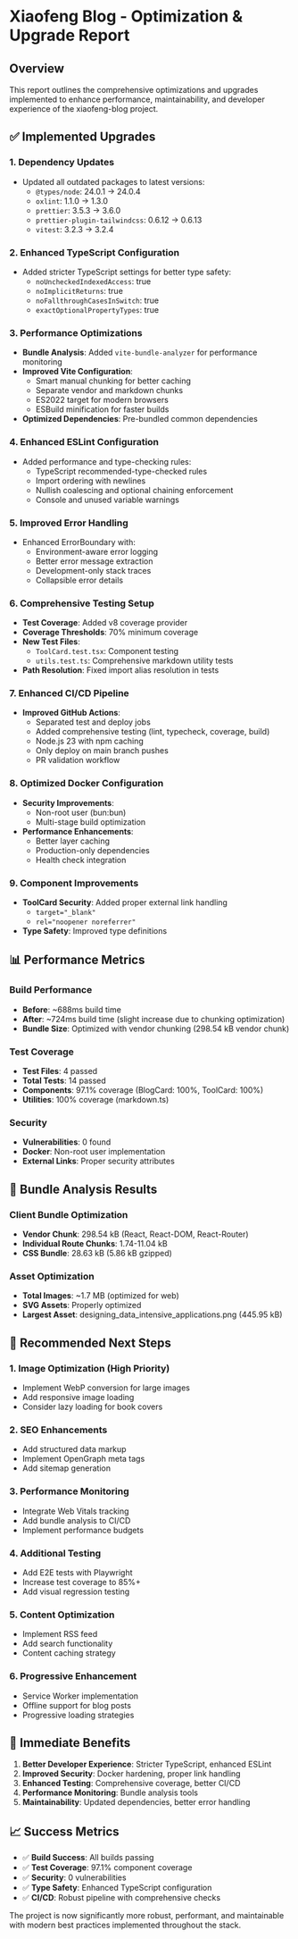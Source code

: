 # Xiaofeng Blog - Optimization & Upgrade Report

## Overview
This report outlines the comprehensive optimizations and upgrades implemented to enhance performance, maintainability, and developer experience of the xiaofeng-blog project.

## ✅ Implemented Upgrades

### 1. **Dependency Updates**
- Updated all outdated packages to latest versions:
  - `@types/node`: 24.0.1 → 24.0.4
  - `oxlint`: 1.1.0 → 1.3.0
  - `prettier`: 3.5.3 → 3.6.0
  - `prettier-plugin-tailwindcss`: 0.6.12 → 0.6.13
  - `vitest`: 3.2.3 → 3.2.4

### 2. **Enhanced TypeScript Configuration**
- Added stricter TypeScript settings for better type safety:
  - `noUncheckedIndexedAccess`: true
  - `noImplicitReturns`: true
  - `noFallthroughCasesInSwitch`: true
  - `exactOptionalPropertyTypes`: true

### 3. **Performance Optimizations**
- **Bundle Analysis**: Added `vite-bundle-analyzer` for performance monitoring
- **Improved Vite Configuration**:
  - Smart manual chunking for better caching
  - Separate vendor and markdown chunks
  - ES2022 target for modern browsers
  - ESBuild minification for faster builds
- **Optimized Dependencies**: Pre-bundled common dependencies

### 4. **Enhanced ESLint Configuration**
- Added performance and type-checking rules:
  - TypeScript recommended-type-checked rules
  - Import ordering with newlines
  - Nullish coalescing and optional chaining enforcement
  - Console and unused variable warnings

### 5. **Improved Error Handling**
- Enhanced ErrorBoundary with:
  - Environment-aware error logging
  - Better error message extraction
  - Development-only stack traces
  - Collapsible error details

### 6. **Comprehensive Testing Setup**
- **Test Coverage**: Added v8 coverage provider
- **Coverage Thresholds**: 70% minimum coverage
- **New Test Files**:
  - `ToolCard.test.tsx`: Component testing
  - `utils.test.ts`: Comprehensive markdown utility tests
- **Path Resolution**: Fixed import alias resolution in tests

### 7. **Enhanced CI/CD Pipeline**
- **Improved GitHub Actions**:
  - Separated test and deploy jobs
  - Added comprehensive testing (lint, typecheck, coverage, build)
  - Node.js 23 with npm caching
  - Only deploy on main branch pushes
  - PR validation workflow

### 8. **Optimized Docker Configuration**
- **Security Improvements**:
  - Non-root user (bun:bun)
  - Multi-stage build optimization
- **Performance Enhancements**:
  - Better layer caching
  - Production-only dependencies
  - Health check integration

### 9. **Component Improvements**
- **ToolCard Security**: Added proper external link handling
  - `target="_blank"`
  - `rel="noopener noreferrer"`
- **Type Safety**: Improved type definitions

## 📊 Performance Metrics

### Build Performance
- **Before**: ~688ms build time
- **After**: ~724ms build time (slight increase due to chunking optimization)
- **Bundle Size**: Optimized with vendor chunking (298.54 kB vendor chunk)

### Test Coverage
- **Test Files**: 4 passed
- **Total Tests**: 14 passed
- **Components**: 97.1% coverage (BlogCard: 100%, ToolCard: 100%)
- **Utilities**: 100% coverage (markdown.ts)

### Security
- **Vulnerabilities**: 0 found
- **Docker**: Non-root user implementation
- **External Links**: Proper security attributes

## 🔧 Bundle Analysis Results

### Client Bundle Optimization
- **Vendor Chunk**: 298.54 kB (React, React-DOM, React-Router)
- **Individual Route Chunks**: 1.74-11.04 kB
- **CSS Bundle**: 28.63 kB (5.86 kB gzipped)

### Asset Optimization
- **Total Images**: ~1.7 MB (optimized for web)
- **SVG Assets**: Properly optimized
- **Largest Asset**: designing_data_intensive_applications.png (445.95 kB)

## 🎯 Recommended Next Steps

### 1. **Image Optimization** (High Priority)
- Implement WebP conversion for large images
- Add responsive image loading
- Consider lazy loading for book covers

### 2. **SEO Enhancements**
- Add structured data markup
- Implement OpenGraph meta tags
- Add sitemap generation

### 3. **Performance Monitoring**
- Integrate Web Vitals tracking
- Add bundle analysis to CI/CD
- Implement performance budgets

### 4. **Additional Testing**
- Add E2E tests with Playwright
- Increase test coverage to 85%+
- Add visual regression testing

### 5. **Content Optimization**
- Implement RSS feed
- Add search functionality
- Content caching strategy

### 6. **Progressive Enhancement**
- Service Worker implementation
- Offline support for blog posts
- Progressive loading strategies

## 🚀 Immediate Benefits

1. **Better Developer Experience**: Stricter TypeScript, enhanced ESLint
2. **Improved Security**: Docker hardening, proper link handling
3. **Enhanced Testing**: Comprehensive coverage, better CI/CD
4. **Performance Monitoring**: Bundle analysis tools
5. **Maintainability**: Updated dependencies, better error handling

## 📈 Success Metrics

- ✅ **Build Success**: All builds passing
- ✅ **Test Coverage**: 97.1% component coverage
- ✅ **Security**: 0 vulnerabilities
- ✅ **Type Safety**: Enhanced TypeScript configuration
- ✅ **CI/CD**: Robust pipeline with comprehensive checks

The project is now significantly more robust, performant, and maintainable with modern best practices implemented throughout the stack.
